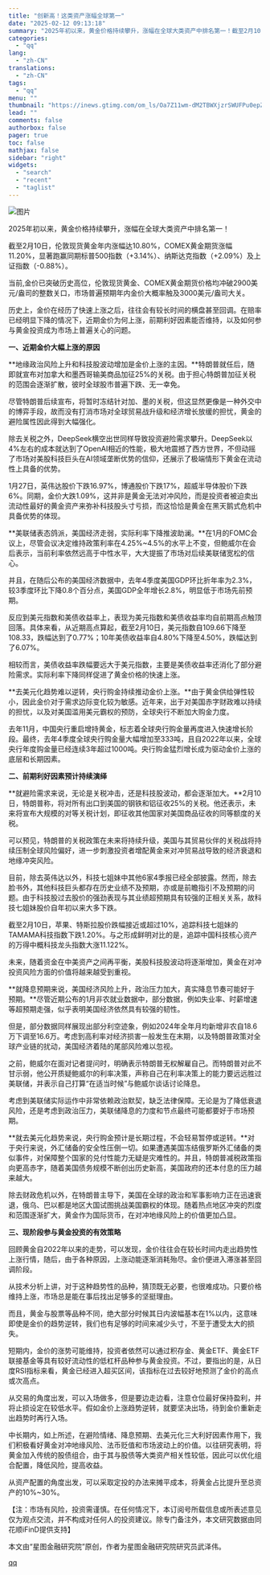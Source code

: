 ```yaml
---
title: "创新高！这类资产涨幅全球第一"
date: "2025-02-12 09:13:18"
summary: "2025年初以来，黄金价格持续攀升，涨幅在全球大类资产中排名第一！截至2月10日，伦敦现货黄金年内涨..."
categories:
  - "qq"
lang:
  - "zh-CN"
translations:
  - "zh-CN"
tags:
  - "qq"
menu: ""
thumbnail: "https://inews.gtimg.com/om_ls/Oa7Z11wm-dM2TBWXjzrSWUFPu0epZfBxiXdcRiIP7nP7oAA_640360/0"
lead: ""
comments: false
authorbox: false
pager: true
toc: false
mathjax: false
sidebar: "right"
widgets:
  - "search"
  - "recent"
  - "taglist"
---
```


![图片](https://inews.gtimg.com/om_bt/OZ1TY613wyHPHGJYxA-BME5QS7XbMyhHvBEpMgH6Jk9ncAA/641)

2025年初以来，黄金价格持续攀升，涨幅在全球大类资产中排名第一！

截至2月10日，伦敦现货黄金年内涨幅达10.80%，COMEX黄金期货涨幅11.20%，显著跑赢同期标普500指数（+3.14%）、纳斯达克指数（+2.09%）及上证指数（-0.88%）。

当前,金价已突破历史高位，伦敦现货黄金、COMEX黄金期货价格均冲破2900美元/盎司的整数关口，市场普遍预期年内金价大概率触及3000美元/盎司大关。

历史上，金价在经历了快速上涨之后，往往会有较长时间的横盘甚至回调。在赔率已经明显下降的情况下，近期金价为何上涨，前期利好因素能否维持，以及如何参与黄金投资成为市场上普遍关心的问题。

**一、近期金价大幅上涨的原因**

**地缘政治风险上升和科技股波动增加是金价上涨的主因。**特朗普就任后，随即就宣布对加拿大和墨西哥输美商品加征25%的关税。由于担心特朗普加征关税的范围会逐渐扩散，彼时全球股市普遍下跌、无一幸免。

尽管特朗普后续宣布，将暂时冻结针对加、墨的关税，但这显然更像是一种外交中的博弈手段，故而没有打消市场对全球贸易战升级和经济增长放缓的担忧，黄金的避险属性因此得到大幅强化。

除去关税之外，DeepSeek横空出世同样导致投资避险需求攀升。DeepSeek以4%左右的成本就达到了OpenAI相近的性能，极大地震撼了西方世界，不但动摇了市场对美股科技巨头在AI领域垄断优势的信仰，还展示了极端情形下黄金在流动性上具备的优势。

1月27日，英伟达股价下跌16.97%，博通股价下跌17%，超威半导体股价下跌6%。同期，金价大跌1.09%，这并非是黄金无法对冲风险，而是投资者被迫卖出流动性最好的黄金资产来弥补科技股头寸亏损，而这恰恰是黄金在黑天鹅式危机中具备优势的体现。

**美联储表态鸽派，美国经济走弱，实际利率下降推波助澜。**在1月的FOMC会议上，尽管会议决定维持政策利率在4.25%~4.5%的水平上不变，但鲍威尔在会后表示，当前利率依然远高于中性水平，大大提振了市场对后续美联储宽松的信心。

并且，在随后公布的美国经济数据中，去年4季度美国GDP环比折年率为2.3%，较3季度环比下降0.8个百分点，美国GDP全年增长2.8%，明显低于市场先前预期。

反应到美元指数和美债收益率上，表现为美元指数和美债收益率均自前期高点触顶回落。具体来看，从近期高点算起，截至2月10日，美元指数自109.66下降至108.33，跌幅达到了0.77%；10年美债收益率自4.80%下降至4.50%，跌幅达到了6.07%。

相较而言，美债收益率跌幅要远大于美元指数，主要是美债收益率还消化了部分避险需求。实际利率下降同样促进了黄金价格的快速上涨。

**去美元化趋势难以逆转，央行购金持续推动金价上涨。**由于黄金供给弹性较小，因此金价对于需求边际变化较为敏感。近年来，出于对美国赤字财政难以持续的担忧，以及对美国滥用美元霸权的预防，全球央行不断加大购金力度。

去年11月，中国央行重启增持黄金，标志着全球央行购金量再度进入快速增长阶段。最终，去年4季度全球央行购金量大幅增加至333吨，且自2022年以来，全球央行年度购金量已经连续3年超过1000吨。央行购金猛烈增长成为驱动金价上涨的底层和长期因素。

**二、前期利好因素预计持续演绎**

**就避险需求来说，无论是关税冲击，还是科技股波动，都会逐渐加大。**2月10日，特朗普称，将对所有出口到美国的钢铁和铝征收25%的关税。他还表示，未来将宣布大规模的对等关税计划，即征收其他国家对美国商品征收的同等额度的关税。

可以预见，特朗普的关税政策在未来将持续升级，美国与其贸易伙伴的关税战将持续压制全球风险偏好，进一步刺激投资者增配黄金来对冲贸易战导致的经济衰退和地缘冲突风险。

目前，除去英伟达以外，科技七姐妹中其他6家4季报已经全部披露。然而，除去脸书外，其他科技巨头都存在历史业绩不及预期，亦或是前瞻指引不及预期的问题。由于科技股过去股价的强劲表现与其业绩超预期具有较强的正相关关系，故科技七姐妹股价自年初以来大多下跌。

截至2月10日，苹果、特斯拉股价跌幅接近或超过10%，追踪科技七姐妹的TAMAMA科技指数下跌1.20%。与之形成鲜明对比的是，追踪中国科技核心资产的万得中概科技龙头指数大涨11.122%。

未来，随着资金在中美资产之间再平衡，美股科技股波动将逐渐增加，黄金在对冲投资风险方面的价值将越来越受到重视。

**就降息预期来说，美国经济风险上升，政治压力加大，真实降息节奏可能好于预期。**尽管近期公布的1月非农就业数据中，部分数据，例如失业率、时薪增速等超预期走强，似乎表明美国经济依然具有较强的韧性。

但是，部分数据同样展现出部分利空迹象，例如2024年全年月均新增非农自18.6万下调至16.6万。考虑到高利率对经济损害一般发生在末期，以及特朗普政策对全球产业链的扰动，美国经济着陆的尾部风险难以忽视。

之前，鲍威尔在面对记者提问时，明确表示特朗普无权解雇自己。而特朗普对此不甘示弱，他公开质疑鲍威尔的利率决策，声称自己在利率决策上的能力要远远胜过美联储，并表示自己打算“在适当时候”与鲍威尔谈话讨论降息。

考虑到美联储实际运作中非常依赖政治默契，缺乏法律保障。无论是为了降低衰退风险，还是考虑到政治压力，美联储降息的力度和节点最终可能都要好于市场预期。

**就去美元化趋势来说，央行购金预计是长期过程，不会轻易暂停或逆转。**对于央行来说，外汇储备的安全性压倒一切。如果遭遇美国冻结俄罗斯外汇储备的类似事件，对保障整个国家的兑付性能力无疑是灾难性的。并且，特朗普减税政策指向更高赤字，随着美国债务规模不断创出历史新高，美国政府的还本付息的压力越来越大。

除去财政危机以外，在特朗普主导下，美国在全球的政治和军事影响力正在迅速衰退，俄乌、巴以都是地区大国试图挑战美国霸权的体现。随着热点地区冲突的烈度和范围逐渐扩大，黄金作为国际货币，在对冲地缘风险上的价值更加凸显。

**三、现阶段参与黄金投资的有效策略**

回顾黄金自2022年以来的走势，可以发现，金价往往会在较长时间内走出趋势性上涨行情，随后，由于各种原因，上涨动能逐渐消耗殆尽。金价便进入滞涨甚至回调阶段。

从技术分析上讲，对于这种趋势性的品种，猜顶既无必要，也很难成功。只要价格维持上涨，市场总是能在事后找出足够多的坚挺理由。

而且，黄金与股票等品种不同，绝大部分时候其日内波幅基本在1%以内，这意味即使是金价的趋势逆转，我们也有足够的时间来减少头寸，不至于遭受太大的损失。

短期内，金价的涨势可能维持，投资者依然可以通过积存金、黄金ETF、黄金ETF联接基金等具有较好流动性的低杠杆品种参与黄金投资。不过，要指出的是，从日度RSI指标来看，黄金已经进入超买区间，该指标在过去较好地预测了金价的高点或次高点。

从交易的角度出发，可以入场做多，但是要边走边看，注意仓位最好保持盈利，并将止损设定在较低水平。假如金价上涨趋势逆转，就要坚决出场，待到金价重新走出趋势时再行入场。

中长期内，如上所述，在避险情绪、降息预期、去美元化三大利好因素作用下，我们积极看好黄金对冲地缘风险、法币贬值和市场波动上的价值。以往研究表明，将黄金加入传统的股债组合，由于其与股债等大类资产相关性较低，因此可以优化组合配置，降低风险，提高收益。

从资产配置的角度出发，可以采取定投的办法来摊平成本，将黄金占比提升至总资产的10%~30%。

【注：市场有风险，投资需谨慎。在任何情况下，本订阅号所载信息或所表述意见仅为观点交流，并不构成对任何人的投资建议。除专门备注外，本文研究数据由同花顺iFinD提供支持】

本文由“星图金融研究院”原创，作者为星图金融研究院研究员武泽伟。

[qq](https://new.qq.com/rain/a/20250212A01ZE600)
